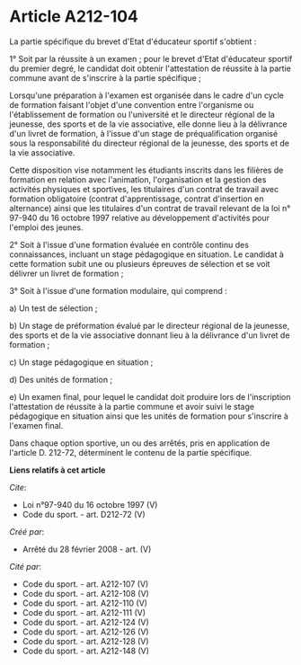 # Article A212-104

La partie spécifique du brevet d'Etat d'éducateur sportif s'obtient : 

1° Soit par la réussite à un examen ; pour le brevet d'Etat d'éducateur sportif du premier degré, le candidat doit obtenir
l'attestation de réussite à la partie commune avant de s'inscrire à la partie spécifique ; 

Lorsqu'une préparation à l'examen est organisée dans le cadre d'un cycle de formation faisant l'objet d'une convention entre
l'organisme ou l'établissement de formation ou l'université et le directeur régional de la jeunesse, des sports et de la vie
associative, elle donne lieu à la délivrance d'un livret de formation, à l'issue d'un stage de préqualification organisé sous
la responsabilité du directeur régional de la jeunesse, des sports et de la vie associative. 

Cette disposition vise notamment les étudiants inscrits dans les filières de formation en relation avec l'animation,
l'organisation et la gestion des activités physiques et sportives, les titulaires d'un contrat de travail avec formation
obligatoire (contrat d'apprentissage, contrat d'insertion en alternance) ainsi que les titulaires d'un contrat de travail
relevant de la loi n° 97-940 du 16 octobre 1997 relative au développement d'activités pour l'emploi des jeunes. 

2° Soit à l'issue d'une formation évaluée en contrôle continu des connaissances, incluant un stage pédagogique en situation.
Le candidat à cette formation subit une ou plusieurs épreuves de sélection et se voit délivrer un livret de formation ; 

3° Soit à l'issue d'une formation modulaire, qui comprend : 

a) Un test de sélection ; 

b) Un stage de préformation évalué par le directeur régional de la jeunesse, des sports et de la vie associative donnant lieu
à la délivrance d'un livret de formation ; 

c) Un stage pédagogique en situation ; 

d) Des unités de formation ; 

e) Un examen final, pour lequel le candidat doit produire lors de l'inscription l'attestation de réussite à la partie commune
et avoir suivi le stage pédagogique en situation ainsi que les unités de formation pour s'inscrire à l'examen final. 

Dans chaque option sportive, un ou des arrêtés, pris en application de l'article D. 212-72, déterminent le contenu de la
partie spécifique.

**Liens relatifs à cet article**

_Cite_:

  - Loi n°97-940 du 16 octobre 1997 (V)
  - Code du sport. - art. D212-72 (V)

_Créé par_:

  - Arrêté du 28 février 2008 - art. (V)

_Cité par_:

  - Code du sport. - art. A212-107 (V)
  - Code du sport. - art. A212-108 (V)
  - Code du sport. - art. A212-110 (V)
  - Code du sport. - art. A212-111 (V)
  - Code du sport. - art. A212-124 (V)
  - Code du sport. - art. A212-126 (V)
  - Code du sport. - art. A212-128 (V)
  - Code du sport. - art. A212-148 (V)
